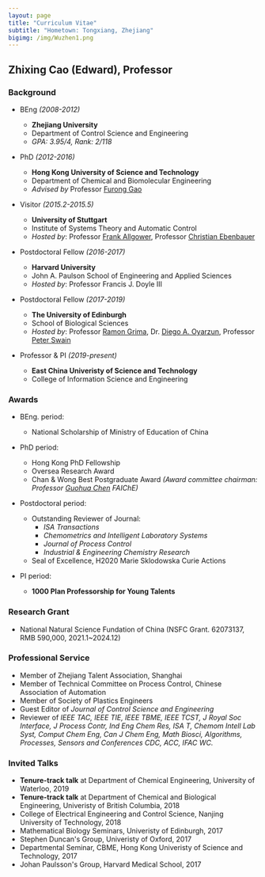 ```yaml
---
layout: page
title: "Curriculum Vitae"
subtitle: "Hometown: Tongxiang, Zhejiang"
bigimg: /img/Wuzhen1.png
---
```

## Zhixing Cao (Edward), Professor

### Background
* BEng _(2008-2012)_
  * **Zhejiang University**
  * Department of Control Science and Engineering
  * _GPA: 3.95/4, Rank: 2/118_
  
* PhD _(2012-2016)_
  * **Hong Kong University of Science and Technology**
  * Department of Chemical and Biomolecular Engineering
  * _Advised by_ Professor [Furong Gao](https://cbe.ust.hk/kefgao.html)
  
* Visitor _(2015.2-2015.5)_
  * **University of Stuttgart**
  * Institute of Systems Theory and Automatic Control
  * _Hosted by_: Professor [Frank Allgower](https://www.ist.uni-stuttgart.de/institute/team/Allgoewer-00006/), Professor [Christian Ebenbauer](https://www.ist.uni-stuttgart.de/institute/team/Ebenbauer-00002/)
  
* Postdoctoral Fellow _(2016-2017)_
  * **Harvard University**
  * John A. Paulson School of Engineering and Applied Sciences
  * _Hosted by_: Professor Francis J. Doyle III
  
* Postdoctoral Fellow _(2017-2019)_
  * **The University of Edinburgh**
  * School of Biological Sciences
  * _Hosted by_: Professor [Ramon Grima](http://grimagroup.bio.ed.ac.uk/ramongrima.html), Dr. [Diego A. Oyarzun](http://homepages.inf.ed.ac.uk/doyarzun/), Professor [Peter Swain](http://swainlab.bio.ed.ac.uk)
  
* Professor & PI _(2019-present)_
  * **East China Univeristy of Science and Technology**
  * College of Information Science and Engineering



### Awards
* BEng. period:
  * National Scholarship of Ministry of Education of China
 
* PhD period:
  * Hong Kong PhD Fellowship
  * Oversea Research Award
  * Chan & Wong Best Postgraduate Award _(Award committee chairman: Professor [Guohua Chen](https://www.polyu.edu.hk/ppoffice/president/avprsghc.html) FAIChE)_
 
* Postdoctoral period:
  * Outstanding Reviewer of Journal:
    * _ISA Transactions_
    * _Chemometrics and Intelligent Laboratory Systems_
    * _Journal of Process Control_
    * _Industrial & Engineering Chemistry Research_
  * Seal of Excellence, H2020 Marie Sklodowska Curie Actions

* PI period:
  * **1000 Plan Professorship for Young Talents**

### Research Grant
  * National Natural Science Fundation of China (NSFC Grant. 62073137, RMB 590,000, 2021.1~2024.12)

### Professional Service
  * Member of Zhejiang Talent Association, Shanghai
  * Member of Technical Committee on Process Control, Chinese Association of Automation 
  * Member of Society of Plastics Engineers
  * Guest Editor of _Journal of Control Science and Engineering_
  * Reviewer of _IEEE TAC, IEEE TIE, IEEE TBME, IEEE TCST, J Royal Soc Interface, J Process Contr, Ind Eng Chem Res, ISA T, Chemom Intell Lab Syst, Comput Chem Eng, Can J Chem Eng, Math Biosci, Algorithms, Processes, Sensors and Conferences CDC, ACC, IFAC WC._



### Invited Talks
  * **Tenure-track talk** at Department of Chemical Engineering, University of Waterloo, 2019
  * **Tenure-track talk** at Department of Chemical and Biological Engineering, Univeristy of British Columbia, 2018
  * College of Electrical Engineering and Control Science, Nanjing University of Technology, 2018
  * Mathematical Biology Seminars, Univeristy of Edinburgh, 2017
  * Stephen Duncan's Group, Univeristy of Oxford, 2017
  * Departmental Seminar, CBME, Hong Kong Univeristy of Science and Technology, 2017
  * Johan Paulsson's Group, Harvard Medical School, 2017
